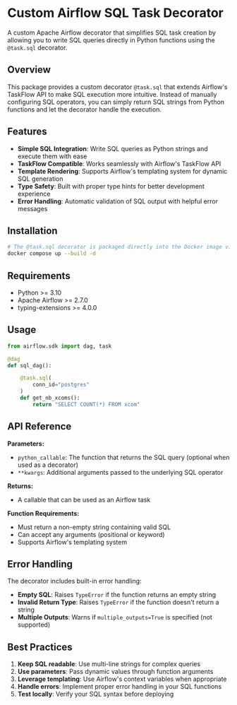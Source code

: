 # Custom Airflow SQL Task Decorator

A custom Apache Airflow decorator that simplifies SQL task creation by allowing you to write SQL queries directly in Python functions using the `@task.sql` decorator.

## Overview

This package provides a custom decorator `@task.sql` that extends Airflow's TaskFlow API to make SQL execution more intuitive. Instead of manually configuring SQL operators, you can simply return SQL strings from Python functions and let the decorator handle the execution.

## Features

- **Simple SQL Integration**: Write SQL queries as Python strings and execute them with ease
- **TaskFlow Compatible**: Works seamlessly with Airflow's TaskFlow API
- **Template Rendering**: Supports Airflow's templating system for dynamic SQL generation
- **Type Safety**: Built with proper type hints for better development experience
- **Error Handling**: Automatic validation of SQL output with helpful error messages

## Installation

```bash
# The @task.sql decorator is packaged directly into the Docker image via the provided Dockerfile
docker compose up --build -d
```

## Requirements

- Python >= 3.10
- Apache Airflow >= 2.7.0
- typing-extensions >= 4.0.0

## Usage

```python
from airflow.sdk import dag, task

@dag 
def sql_dag():

    @task.sql(
        conn_id="postgres"
    )
    def get_nb_xcoms():
        return "SELECT COUNT(*) FROM xcom"

```


## API Reference

**Parameters:**
- `python_callable`: The function that returns the SQL query (optional when used as a decorator)
- `**kwargs`: Additional arguments passed to the underlying SQL operator

**Returns:**
- A callable that can be used as an Airflow task

**Function Requirements:**
- Must return a non-empty string containing valid SQL
- Can accept any arguments (positional or keyword)
- Supports Airflow's templating system

## Error Handling

The decorator includes built-in error handling:

- **Empty SQL**: Raises `TypeError` if the function returns an empty string
- **Invalid Return Type**: Raises `TypeError` if the function doesn't return a string
- **Multiple Outputs**: Warns if `multiple_outputs=True` is specified (not supported)

## Best Practices

1. **Keep SQL readable**: Use multi-line strings for complex queries
2. **Use parameters**: Pass dynamic values through function arguments
3. **Leverage templating**: Use Airflow's context variables when appropriate
4. **Handle errors**: Implement proper error handling in your SQL functions
5. **Test locally**: Verify your SQL syntax before deploying

